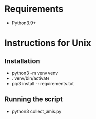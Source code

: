 # Requirements
* Python3.9+

# Instructions for Unix

## Installation
* python3 -m venv venv
* . venv/bin/activate
* pip3 install -r requirements.txt

## Running the script
* python3 collect_amis.py
